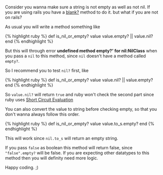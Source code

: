 <!--


---
 "Ruby : nil? or empty?"
date: 2013-08-21 12:29:00 IST
updated: 2013-08-21 12:29:00 IST
categories: ruby
---

-->
<!DOCTYPE html>
<html>

<head>
  <title>basic-git-workflow</title>
  <meta charset="utf-8">
  <meta name="viewport" content="width=device-width, initial-scale=1.0">


  <link rel="stylesheet" href="./css/bootstrap.css">
  <link rel="stylesheet" href="./css/bootstrap.grid.css">
  <link rel="stylesheet" href="./css/bootstrap.min.css">
  <link rel="stylesheet" href="./css/bootstrap-reboot.min.css">
  <link rel="stylesheet" href="./css/bootstrap.css.map">
  <link rel="stylesheet" href="./css/blog-home.css">
  <link rel="stylesheet" href="./css/prism.css">
  <script async defer src="./css/prism.js"></script>
</head>
<!--------------------------------------------------------------------------------------------------->
<!--------------------------------------------------------------------------------------------------->
<!--------------------------------------------------------------------------------------------------->
<!--------------------------------------------------------------------------------------------------->
<!--------------------------------------------------------------------------------------------------->



<body>

Consider you wanna make sure a string is not empty as well as not nil.
If you are using rails you have a [blank?](http://api.rubyonrails.org/classes/Object.html#method-i-blank-3F) method to do it. but what if you are not on rails?

As usual you will write a method something like

{% highlight ruby %}
def is_nil_or_empty? value
value.empty? || value.nil?
end
{% endhighlight %}

But this will through error **undefined method empty?' for nil:NilClass** when you pass a `nil` to this method, since `nil` doesn't have a method called `empty?`.

So I recommend you to test `nil?` first, like

{% highlight ruby %}
def is_nil_or_empty? value
value.nil? || value.empty?
end
{% endhighlight %}

So `value.nil?` will return `true` and ruby won't check the second part since
ruby uses [Short Circuit Evaluation](http://blog.revathskumar.com/2013/05/short-circuit-evaluation-in-ruby.html)

You can also convert the value to string before checking empty, so that you don't wanna always follow this order.

{% highlight ruby %}
def is_nil_or_empty? value
value.to_s.empty?
end
{% endhighlight %}

This will work since `nil.to_s` will return an empty string.

If you pass `false` as boolean this method will return false, since `"false".empty?` will be false. If you are expecting other datatypes to this method then you will definity need more logic.

Happy coding. ;)

